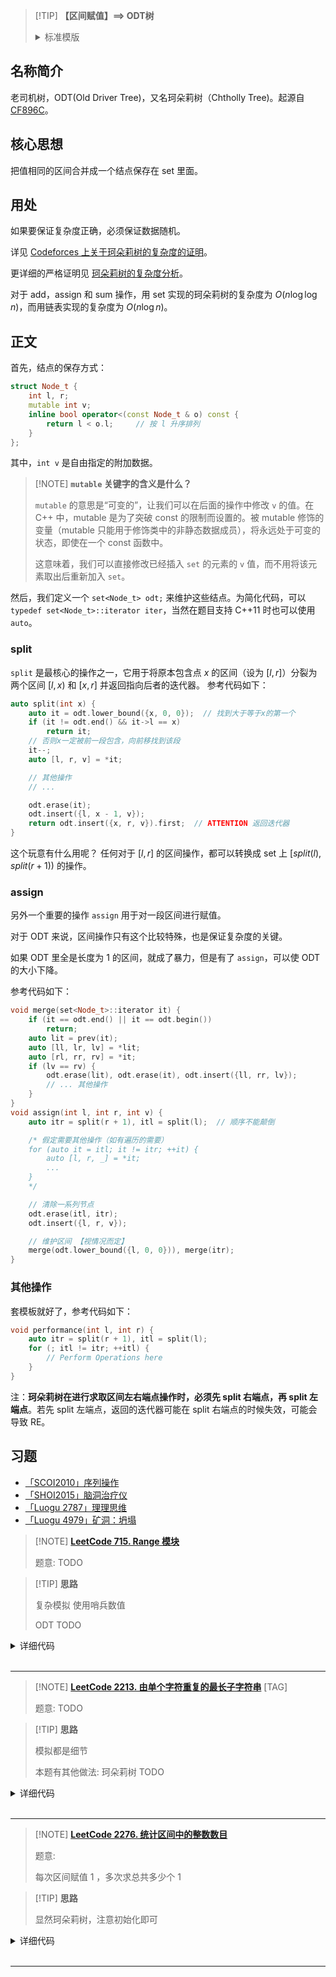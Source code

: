 > [!TIP] **【区间赋值】==> ODT树**
>
> <details>
> <summary>标准模版</summary>
>
>
> ```cpp
> struct Node_t {
>     int l, r;
>     mutable int v;
>     inline bool operator<(const Node_t & o) const {
>         return l < o.l;     // 按 l 升序排列
>     }
> };
> set<Node_t> odt;
> 
> auto split(int x) {
>     auto it = odt.lower_bound({x, 0, 0});  // 找到大于等于x的第一个
>     if (it != odt.end() && it->l == x)
>         return it;
>     // 否则x一定被前一段包含，向前移找到该段
>     it--;
>     auto [l, r, v] = *it;
> 
>     // 其他操作
>     // ...
> 
>     odt.erase(it);
>     odt.insert({l, x - 1, v});
>     return odt.insert({x, r, v}).first;  // ATTENTION 返回迭代器
> }
> 
> void merge(set<Node_t>::iterator it) {
>     if (it == odt.end() || it == odt.begin())
>         return;
>     auto lit = prev(it);
>     auto [ll, lr, lv] = *lit;
>     auto [rl, rr, rv] = *it;
>     if (lv == rv) {
>         odt.erase(lit), odt.erase(it), odt.insert({ll, rr, lv});
>         // ... 其他操作
>     }
> }
> void assign(int l, int r, int v) {
>     auto itr = split(r + 1), itl = split(l);  // 顺序不能颠倒
> 
>     /* 假定需要其他操作（如有遍历的需要）
>     for (auto it = itl; it != itr; ++it) {
>         auto [l, r, _] = *it;
>         ...
>     }
>     */
> 
>     // 清除一系列节点
>     odt.erase(itl, itr);
>     odt.insert({l, r, v});
> 
>     // 维护区间 【视情况而定】
>     merge(odt.lower_bound({l, 0, 0})), merge(itr);
> }
> ```
>
> </details>

## 名称简介

老司机树，ODT(Old Driver Tree)，又名珂朵莉树（Chtholly Tree)。起源自 [CF896C](https://codeforces.com/problemset/problem/896/C)。

## 核心思想

把值相同的区间合并成一个结点保存在 set 里面。

## 用处

如果要保证复杂度正确，必须保证数据随机。

详见 [Codeforces 上关于珂朵莉树的复杂度的证明](http://codeforces.com/blog/entry/56135?#comment-398940)。

更详细的严格证明见 [珂朵莉树的复杂度分析](https://zhuanlan.zhihu.com/p/102786071)。

对于 add，assign 和 sum 操作，用 set 实现的珂朵莉树的复杂度为 $O(n \log \log n)$，而用链表实现的复杂度为 $O(n \log n)$。

## 正文

首先，结点的保存方式：

```cpp
struct Node_t {
    int l, r;
    mutable int v;
    inline bool operator<(const Node_t & o) const {
        return l < o.l;     // 按 l 升序排列
    }
};
```

其中，`int v` 是自由指定的附加数据。

> [!NOTE] **`mutable` 关键字的含义是什么？**
> 
> `mutable` 的意思是“可变的”，让我们可以在后面的操作中修改 `v` 的值。在 C++ 中，mutable 是为了突破 const 的限制而设置的。被 mutable 修饰的变量（mutable 只能用于修饰类中的非静态数据成员），将永远处于可变的状态，即使在一个 const 函数中。
> 
> 这意味着，我们可以直接修改已经插入 `set` 的元素的 `v` 值，而不用将该元素取出后重新加入 `set`。

然后，我们定义一个 `set<Node_t> odt;` 来维护这些结点。为简化代码，可以 `typedef set<Node_t>::iterator iter`，当然在题目支持 C++11 时也可以使用 `auto`。

### split

`split` 是最核心的操作之一，它用于将原本包含点 $x$ 的区间（设为 $[l, r]$）分裂为两个区间 $[l, x)$ 和 $[x, r]$ 并返回指向后者的迭代器。
参考代码如下：

```cpp
auto split(int x) {
    auto it = odt.lower_bound({x, 0, 0});  // 找到大于等于x的第一个
    if (it != odt.end() && it->l == x)
        return it;
    // 否则x一定被前一段包含，向前移找到该段
    it--;
    auto [l, r, v] = *it;

    // 其他操作
    // ...

    odt.erase(it);
    odt.insert({l, x - 1, v});
    return odt.insert({x, r, v}).first;  // ATTENTION 返回迭代器
}
```

这个玩意有什么用呢？
任何对于 $[l,r]$ 的区间操作，都可以转换成 set 上 $[split(l),split(r + 1))$ 的操作。

### assign

另外一个重要的操作 `assign` 用于对一段区间进行赋值。

对于 ODT 来说，区间操作只有这个比较特殊，也是保证复杂度的关键。

如果 ODT 里全是长度为 $1$ 的区间，就成了暴力，但是有了 `assign`，可以使 ODT 的大小下降。

参考代码如下：

```cpp
void merge(set<Node_t>::iterator it) {
    if (it == odt.end() || it == odt.begin())
        return;
    auto lit = prev(it);
    auto [ll, lr, lv] = *lit;
    auto [rl, rr, rv] = *it;
    if (lv == rv) {
        odt.erase(lit), odt.erase(it), odt.insert({ll, rr, lv});
        // ... 其他操作
    }
}
void assign(int l, int r, int v) {
    auto itr = split(r + 1), itl = split(l);  // 顺序不能颠倒

    /* 假定需要其他操作（如有遍历的需要）
    for (auto it = itl; it != itr; ++it) {
        auto [l, r, _] = *it;
        ...
    }
    */

    // 清除一系列节点
    odt.erase(itl, itr);
    odt.insert({l, r, v});

    // 维护区间 【视情况而定】
    merge(odt.lower_bound({l, 0, 0})), merge(itr);
}
```

### 其他操作

套模板就好了，参考代码如下：

```cpp
void performance(int l, int r) {
    auto itr = split(r + 1), itl = split(l);
    for (; itl != itr; ++itl) {
        // Perform Operations here
    }
}
```

注：**珂朵莉树在进行求取区间左右端点操作时，必须先 split 右端点，再 split 左端点**。若先 split 左端点，返回的迭代器可能在 split 右端点的时候失效，可能会导致 RE。

## 习题

- [「SCOI2010」序列操作](https://www.luogu.com.cn/problem/P2572)
- [「SHOI2015」脑洞治疗仪](https://loj.ac/problem/2037)
- [「Luogu 2787」理理思维](https://www.luogu.com.cn/problem/P2787)
- [「Luogu 4979」矿洞：坍塌](https://www.luogu.com.cn/problem/P4979)

> [!NOTE] **[LeetCode 715. Range 模块](https://leetcode.cn/problems/range-module/)**
> 
> 题意: TODO

> [!TIP] **思路**
> 
> 复杂模拟 使用哨兵数值
> 
> ODT TODO

<details>
<summary>详细代码</summary>
<!-- tabs:start -->

##### **C++**

```cpp
typedef pair<int, int> PII;
const int INF = 2e9;

#define x first
#define y second

class RangeModule {
public:
    set<PII> S;

    RangeModule() {
        S.insert({-INF, -INF});
        S.insert({INF, INF});
    }

    void addRange(int left, int right) {
        auto i = S.lower_bound({left, -INF});
        i -- ;
        if (i->y < left) i ++ ;
        if (i->x > right) {
            S.insert({left, right});
        } else {
            // 已有区间的左侧在当前区间的范围内
            // j 找到所有将要被合并的区间
            auto j = i;
            while (j->x <= right) j ++ ;
            j -- ;
            // 合并后的新区间
            PII t(min(i->x, left), max(j->y, right));
            while (i != j) {
                // 写法
                auto k = i;
                k ++ ;
                S.erase(i);
                i = k;
            }
            S.erase(i);
            S.insert(t);
        }
    }

    bool queryRange(int left, int right) {
        auto i = S.upper_bound({left, INF});
        i -- ;
        return i->y >= right;
    }

    vector<PII> get(PII a, PII b) {
        vector<PII> res;
        if (a.x < b.x) {
            if (a.y > b.y) {
                res.push_back({a.x, b.x});
                res.push_back({b.y, a.y});
            } else {
                res.push_back({a.x, b.x});
            }
        } else {
            if (a.y > b.y) res.push_back({b.y, a.y});
        }
        return res;
    }

    void removeRange(int left, int right) {
        auto i = S.lower_bound({left, -INF});
        i -- ;
        if (i->y < left) i ++ ;
        if (i->x <= right) {
            // 已有区间和待删除区间有交集
            auto j = i;
            while (j->x <= right) j ++ ;
            j -- ;

            // 切割区间
            auto a = get(*i, {left, right});
            auto b = get(*j, {left, right});
            while (i != j) {
                auto k = i;
                k ++ ;
                S.erase(i);
                i = k;
            }
            S.erase(i);
            for (auto t: a) S.insert(t);
            for (auto t: b) S.insert(t);
        }
    }
};

/**
 * Your RangeModule object will be instantiated and called as such:
 * RangeModule* obj = new RangeModule();
 * obj->addRange(left,right);
 * bool param_2 = obj->queryRange(left,right);
 * obj->removeRange(left,right);
 */
```

##### **C++ ODT**

```cpp
class RangeModule {
public:
    struct Node_t {
        int l, r;
        mutable int v;
        inline bool operator<(const Node_t & o) const {
            return l < o.l;
        }
    };
    set<Node_t> odt;

    auto split(int x) {
        auto it = odt.lower_bound({x, 0, 0});
        if (it != odt.end() && it->l == x)
            return it;
        // 否则 x 一定被前面一段包含
        it -- ;
        auto [l, r, v] = *it;
        // sth ...

        odt.erase(it);
        odt.insert({l, x - 1, v});
        return odt.insert({x, r, v}).first;   // 返回迭代器
    }
    void merge(set<Node_t>:: iterator it) {
        if (it == odt.end() || it == odt.begin())
            return;
        auto lit = prev(it);
        auto [ll, lr, lv] = *lit;
        auto [rl, rr, rv] = *it;
        if (lv == rv) {
            odt.erase(lit), odt.erase(it), odt.insert({ll, rr, lv});
            // sth ...
        }
    }
    void assign(int l, int r, int v) {
        auto itr = split(r + 1), itl = split(l);    // 顺序不能颠倒
        // sth ...

        odt.erase(itl, itr);
        odt.insert({l, r, v});

        merge(odt.lower_bound({l, 0, 0})), merge(itr);
    }

    const static int INF = 0x3f3f3f3f;

    RangeModule() {
        odt.insert({-INF, INF, 0});
    }
    
    void addRange(int left, int right) {
        assign(left, right - 1, 1);
    }
    
    bool queryRange(int left, int right) {
        auto it = odt.upper_bound({left, 0, 0});
        if (it == odt.begin())
            return false;
        it -- ; // 包含 left 的一定在前一段
        auto [l, r, v] = *it;
        if (!v || r < right - 1)
            return false;
        return true;
    }
    
    void removeRange(int left, int right) {
        assign(left, right - 1, 0);
    }
};

/**
 * Your RangeModule object will be instantiated and called as such:
 * RangeModule* obj = new RangeModule();
 * obj->addRange(left,right);
 * bool param_2 = obj->queryRange(left,right);
 * obj->removeRange(left,right);
 */
```

##### **Python**

```python

```

<!-- tabs:end -->
</details>

<br>

* * *

> [!NOTE] **[LeetCode 2213. 由单个字符重复的最长子字符串](https://leetcode.cn/problems/longest-substring-of-one-repeating-character/)** [TAG]
> 
> 题意: TODO

> [!TIP] **思路**
> 
> 模拟都是细节
> 
> 本题有其他做法: 珂朵莉树 TODO

<details>
<summary>详细代码</summary>
<!-- tabs:start -->

##### **C++ 模拟**

```cpp
class Solution {
public:
    using PII = pair<int, int>;
    const static int N = 1e5 + 10;
    
    vector<int> longestRepeating(string s, string queryCharacters, vector<int>& queryIndices) {
        set<PII> S;
        multiset<int> MS;
        int n = s.size();
        for (int i = 0; i < n; ++ i ) {
            int j = i + 1;
            while (j < n && s[j] == s[i])
                j ++ ;
            S.insert({i, j - 1});
            MS.insert(j - i);
            i = j - 1;
        }
        
        vector<int> res;
        int m = queryCharacters.size();
        for (int i = 0; i < m; ++ i ) {
            char c = queryCharacters[i];
            int id = queryIndices[i];
            if (s[id] == c) {
                res.push_back(*MS.rbegin());
                continue;
            }
            
            auto [l, r] = *prev(S.lower_bound({id, INT_MAX}));   // ATTENTION
            // 先删后加 因为可能删的和加的是同一个区间
            S.erase(S.find({l, r}));
            MS.erase(MS.find(r - l + 1));
            
            if (l < id) {
                S.insert({l, id - 1});
                MS.insert(id - l);
            }
            if (id < r) {
                S.insert({id + 1, r});
                MS.insert(r - id);
            }
            
            int nl = id, nr = id;
            if (id + 1 < n && s[id + 1] == c) {
                auto [pl, pr] = *S.lower_bound({id, INT_MAX});
                nr = pr;
                S.erase(S.find({pl, pr}));
                MS.erase(MS.find(pr - pl + 1));
            }
            if (id - 1 >= 0 && s[id - 1] == c) {
                auto [pl, pr] = *prev(S.lower_bound({id, INT_MIN}));
                nl = pl;
                S.erase(S.find({pl, pr}));
                MS.erase(MS.find(pr - pl + 1));
            }
            
            s[id] = c;
            S.insert({nl, nr});
            MS.insert(nr - nl + 1);
            res.push_back(*MS.rbegin());
        }
        // cout << endl;
        return res;
    }
};
```


##### **C++ 珂朵莉树**

```cpp
class Solution {
public:
    int n;
    multiset<int> S;    // 记录所有长度

    struct Node_t {
        int l, r;
        mutable int v;
        inline bool operator<(const Node_t & o) const {
            return l < o.l;     // 按 l 升序排列
        }
    };
    set<Node_t> odt;
    auto split(int x) {
        auto it = odt.lower_bound({x, 0, 0}); // 找到大于等于x的第一个
        if (it != odt.end() && it->l == x) return it;
        // 否则x一定被前一段包含，向前移找到该段
        it -- ;
        auto [l, r, v] = *it;
        
        // 本题特殊处理
        S.erase(S.find(r - l + 1));
        S.insert(x - l), S.insert(r - x + 1);   // ATTENTION 是 [x, r] 而非 [x+1, r]

        odt.erase(it);
        odt.insert({l, x - 1, v});          
        return odt.insert({x, r, v}).first;     // ATTENTION 返回迭代器
    }
    void merge(set<Node_t>::iterator it) {
        if (it == odt.end() || it == odt.begin())
            return;
        auto lit = prev(it);
        auto [ll, lr, lv] = *lit;
        auto [rl, rr, rv] = *it;
        if (lv == rv) {
            odt.erase(lit), odt.erase(it), odt.insert({ll, rr, lv});
            S.erase(S.find(lr - ll + 1)), S.erase(S.find(rr - rl + 1)), S.insert(rr - ll + 1);
        }
    }
    void assign(int l, int r, int v) {
        auto itr = split(r + 1), itl = split(l);    // 顺序不能颠倒

        // 对于本题需要干掉相关的数据 所以遍历一遍
        S.insert(r - l + 1);
        for (auto it = itl; it != itr; ++ it ) {
            auto [l, r, _] = *it;
            S.erase(S.find(r - l + 1));
        }

        // 清除一系列节点
        odt.erase(itl, itr);
        odt.insert({l, r, v});

        // 维护区间
        merge(odt.lower_bound({l, 0, 0})), merge(itr);
    }

    vector<int> longestRepeating(string s, string queryCharacters, vector<int>& queryIndices) {
        this->n = s.size();

        // build odt
        for (int i = 0; i < n; ++ i ) {
            int j = i;
            while (j < n && s[j] == s[i])
                j ++ ;
            odt.insert({i, j - 1, s[i]});
            S.insert(j - i);
            i = j - 1;
        }

        vector<int> res;
        int m = queryCharacters.size();
        for (int i = 0; i < m; ++ i ) {
            char c = queryCharacters[i];
            int idx = queryIndices[i];
            if (s[idx] == c) {
                res.push_back(*S.rbegin());
                continue;
            }
            s[idx] = c;
            assign(idx, idx, c);
            res.push_back(*S.rbegin());
        }
        return res;
    }
};
```

##### **Python**

```python

```

<!-- tabs:end -->
</details>

<br>

* * *

> [!NOTE] **[LeetCode 2276. 统计区间中的整数数目](https://leetcode.cn/problems/count-integers-in-intervals/)**
> 
> 题意: 
> 
> 每次区间赋值 1 ，多次求总共多少个 1

> [!TIP] **思路**
> 
> 显然珂朵莉树，注意初始化即可

<details>
<summary>详细代码</summary>
<!-- tabs:start -->

##### **C++**

```cpp
class CountIntervals {
public:
    const static int INF = 2e9;
    
    int tot;
    struct Node_t {
        int l, r;
        mutable int v;
        inline bool operator<(const Node_t & o) const {
            return l < o.l;
        }
    };
    set<Node_t> odt;
    auto split(int x) {
        auto it = odt.lower_bound({x, 0, 0});
        if (it != odt.end() && it->l == x)
            return it;
        it -- ;
        auto [l, r, v] = *it;
        // ...
        odt.erase(it);
        odt.insert({l, x - 1, v});
        return odt.insert({x, r, v}).first;
    }
    void merge(set<Node_t>::iterator it) {
        if (it == odt.end() || it == odt.begin())
            return;
        auto lit = prev(it);
        auto [ll, lr, lv] = *lit;
        auto [rl, rr, rv] = *it;
        if (lv == rv) {
            odt.erase(lit), odt.erase(it), odt.insert({ll, rr, lv});
            // ...
        }
    }
    void assign(int l, int r, int v) {
        auto itr = split(r + 1), itl = split(l);
        
        // ... start
        for (auto it = itl; it != itr; ++ it ) {
            auto [tl, tr, tv] = *it;
            if (tv)
                tot -= tr - tl + 1;
        }
        tot += r - l + 1;
        // ... end
        
        odt.erase(itl, itr);
        odt.insert({l, r, v});
        merge(odt.lower_bound({l, 0, 0})), merge(itr);
    }
    
    CountIntervals() {
        tot = 0;
        odt.clear();
        odt.insert({-INF, INF, 0});
    }
    
    void add(int left, int right) {
        assign(left, right, 1);
    }
    
    int count() {
        return tot;
    }
};

/**
 * Your CountIntervals object will be instantiated and called as such:
 * CountIntervals* obj = new CountIntervals();
 * obj->add(left,right);
 * int param_2 = obj->count();
 */
```

##### **Python**

```python

```

<!-- tabs:end -->
</details>

<br>

* * *